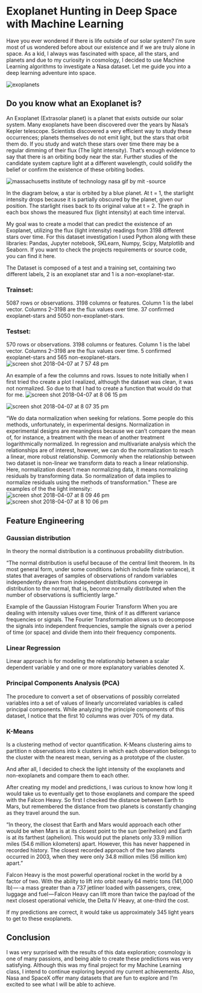 # Exoplanet Hunting in Deep Space with Machine Learning

Have you ever wondered if there is life outside of our solar system? I’m sure most of us wondered before about our 
existence and if we are truly alone in space. As a kid, I always was fascinated with space, all the stars, and planets 
and due to my curiosity in cosmology, I decided to use Machine Learning algorithms to investigate a Nasa dataset. 
Let me guide you into a deep learning adventure into space.

![exoplanets](https://user-images.githubusercontent.com/24231101/38481586-60ea1a90-3b80-11e8-8c1c-3d60a4309a73.jpg)

## Do you know what an Exoplanet is?
An Exoplanet (Extrasolar planet) is a planet that exists outside our solar system. Many exoplanets have been discovered over 
the years by Nasa’s Kepler telescope. Scientists discovered a very efficient way to study these occurrences; planets themselves
do not emit light, but the stars that orbit them do. If you study and watch these stars over time there may be a regular 
dimming of their flux (The light intensity). That’s enough evidence to say that there is an orbiting body near the star. 
Further studies of the candidate system capture light at a different wavelength, could solidify the belief or confirm the
existence of these orbiting bodies.

![massachusetts institute of technology nasa gif by mit -source](https://user-images.githubusercontent.com/24231101/38481477-e12cd234-3b7f-11e8-8ba7-0d81121fb937.gif)



In the diagram below, a star is orbited by a blue planet. At t = 1, the starlight intensity drops because it is partially 
obscured by the planet, given our position. The starlight rises back to its original value at t = 2. 
The graph in each box shows the measured flux (light intensity) at each time interval.



My goal was to create a model that can predict the existence of an Exoplanet, utilizing the flux (light intensity) readings from 3198 different stars over time. For this dataset investigation I used Python along with these libraries: Pandas, Jupyter notebook, SKLearn, Numpy, Scipy, Matplotlib and Seaborn. If you want to check the projects requirements or source code, you can find it here.

The Dataset is composed of a test and a training set, containing two different labels, 2 is an exoplanet star and 1 is a non-exoplanet-star.

### Trainset:
5087 rows or observations.
3198 columns or features.
Column 1 is the label vector. Columns 2–3198 are the flux values over time.
37 confirmed exoplanet-stars and 5050 non-exoplanet-stars.
### Testset:
570 rows or observations.
3198 columns or features.
Column 1 is the label vector. Columns 2–3198 are the flux values over time.
5 confirmed exoplanet-stars and 565 non-exoplanet-stars.
![screen shot 2018-04-07 at 7 57 48 pm](https://user-images.githubusercontent.com/24231101/38481614-88e4edcc-3b80-11e8-977f-a33a360f0026.png)

An example of a few the columns and rows.
Issues to note
Initially when I first tried tho create a plot I realized, although the dataset was clean, it was not normalized. So due to that I had to create a function that would do that for me.
![screen shot 2018-04-07 at 8 06 15 pm](https://user-images.githubusercontent.com/24231101/38481613-88c9882a-3b80-11e8-9f1d-9f00af7cc497.png)

![screen shot 2018-04-07 at 8 07 35 pm](https://user-images.githubusercontent.com/24231101/38481612-88b198dc-3b80-11e8-8c85-336eadbd756b.png)



“We do data normalization when seeking for relations. Some people do this methods, unfortunately, in experimental designs. Normalization in experimental designs are meaningless because we can’t compare the mean of, for instance, a treatment with the mean of another treatment logarithmically normalized. In regression and multivariate analysis which the relationships are of interest, however, we can do the normalization to reach a linear, more robust relationship. Commonly when the relationship between two dataset is non-linear we transform data to reach a linear relationship. Here, normalization doesn’t mean normalizing data, it means normalizing residuals by transforming data. So normalization of data implies to normalize residuals using the methods of transformation.”
These are examples of the the light intensity:
![screen shot 2018-04-07 at 8 09 46 pm](https://user-images.githubusercontent.com/24231101/38481611-889a7fbc-3b80-11e8-925c-c4f49c1996bd.png)
![screen shot 2018-04-07 at 8 10 06 pm](https://user-images.githubusercontent.com/24231101/38481610-8881c4fe-3b80-11e8-8511-7bdf864a3250.png)



## Feature Engineering

### Gaussian distribution
In theory the normal distribution is a continuous probability distribution.

“The normal distribution is useful because of the central limit theorem. In its most general form, under some conditions (which include finite variance), it states that averages of samples of observations of random variables independently drawn from independent distributions converge in distribution to the normal, that is, become normally distributed when the number of observations is sufficiently large.”

Example of the Gaussian Histogram
Fourier Transform
When you are dealing with intensity values over time, think of it as different variance frequencies or signals. The Fourier Transformation allows us to decompose the signals into independent frequencies, sample the signals over a period of time (or space) and divide them into their frequency components.



### Linear Regression
Linear approach is for modeling the relationship between a scalar dependent variable y and one or more explanatory variables denoted X.


### Principal Components Analysis (PCA)
The procedure to convert a set of observations of possibly correlated variables into a set of values of linearly uncorrelated variables is called principal components. While analyzing the principle components of this dataset, I notice that the first 10 columns was over 70% of my data.


### K-Means
Is a clustering method of vector quantification. K-Means clustering aims to partition n observations into k clusters in which each observation belongs to the cluster with the nearest mean, serving as a prototype of the cluster.


And after all, I decided to check the light intensity of the exoplanets and non-exoplanets and compare them to each other.


After creating my model and predictions, I was curious to know how long it would take us to eventually get to those exoplanets and compare the speed with the Falcon Heavy. So first I checked the distance between Earth to Mars, but remembered the distance from two planets is constantly changing as they travel around the sun.

“In theory, the closest that Earth and Mars would approach each other would be when Mars is at its closest point to the sun (perihelion) and Earth is at its farthest (aphelion). This would put the planets only 33.9 million miles (54.6 million kilometers) apart. However, this has never happened in recorded history. The closest recorded approach of the two planets occurred in 2003, when they were only 34.8 million miles (56 million km) apart.”

Falcon Heavy is the most powerful operational rocket in the world by a factor of two. With the ability to lift into orbit nearly 64 metric tons (141,000 lb) — -a mass greater than a 737 jetliner loaded with passengers, crew, luggage and fuel — Falcon Heavy can lift more than twice the payload of the next closest operational vehicle, the Delta IV Heavy, at one-third the cost.


If my predictions are correct, it would take us approximately 345 light years to get to these exoplanets.

## Conclusion
I was very surprised with the results of this data exploration; cosmology is one of many passions, and being able to create these predictions was very satisfying. Although this was my final project for my Machine Learning class, I intend to continue exploring beyond my current achievements. Also, Nasa and SpaceX offer many datasets that are fun to explore and I’m excited to see what I will be able to achieve.







